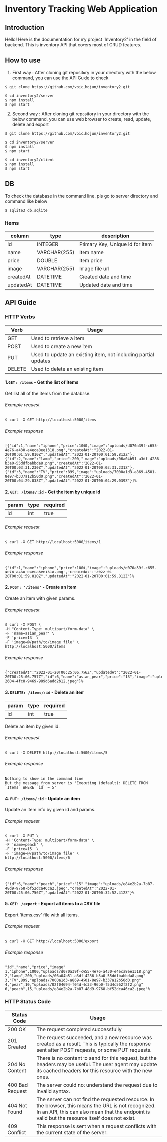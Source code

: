# Inventory Tracking Web Application

## Introduction

Hello! Here is the documentation for my project 'Inventory2' in the field of backend. This is inventory API that covers most of CRUD features.

## How to use

1. First way : After cloning git repository in your directory with the below command, you can use the API Guide to check

```
$ git clone https://github.com/voicihojun/inventory2.git

$ cd inventory2/server
$ npm install
$ npm start
```

2. Second way : After cloning git repository in your directory with the below command, you can use web browser to create, read, update, delete and export

```
$ git clone https://github.com/voicihojun/inventory2.git

$ cd inventory2/server
$ npm install
$ npm start

$ cd inventory2/client
$ npm install
$ npm start
```

## DB

To check the database in the command line. pls go to server directory and command like below

```
$ sqlite3 db.sqlite
```

### Items

| column    | type         | description                     |
| --------- | ------------ | ------------------------------- |
| id        | INTEGER      | Primary Key, Unique id for item |
| name      | VARCHAR(255) | Item name                       |
| price     | DOUBLE       | Item price                      |
| image     | VARCHAR(255) | Image file url                  |
| createdAt | DATETIME     | Created date and time           |
| updatedAt | DATETIME     | Updated date and time           |

## API Guide

### HTTP Verbs

| Verb   | Usage                                                          |
| ------ | -------------------------------------------------------------- |
| GET    | Used to retrieve a item                                        |
| POST   | Used to create a new item                                      |
| PUT    | Used to update an existing item, not including partial updates |
| DELETE | Used to delete an existing item                                |

#### 1.`GET: /items` - Get the list of Items

Get list all of the items from the database.

###### Example request

```
$ curl -X GET http://localhost:5000/items
```

###### Example response

```
[{"id":1,"name":"iphone","price":1000,"image":"uploads/d070a39f-c655-4e76-a430-e4eca8ee1318.png","createdAt":"2022-01-20T00:01:59.810Z","updatedAt":"2022-01-20T00:01:59.812Z"},{"id":2,"name":"lamp","price":200,"image":"uploads/06a04b51-a3df-4286-b3a0-55ddfbabbda8.png","createdAt":"2022-01-20T00:03:31.230Z","updatedAt":"2022-01-20T00:03:31.231Z"},{"id":3,"name":"TV","price":899,"image":"uploads/7000a1d3-a869-4501-8e97-b337a12b50d0.png","createdAt":"2022-01-20T00:04:29.038Z","updatedAt":"2022-01-20T00:04:29.039Z"}]%
```

#### 2. `GET: /items/:id` - Get the item by unique id

| param | type | required |
| ----- | ---- | -------- |
| id    | int  | true     |

###### Example request

```
$ curl -X GET http://localhost:5000/items/1
```

###### Example response

```
{"id":1,"name":"iphone","price":1000,"image":"uploads/d070a39f-c655-4e76-a430-e4eca8ee1318.png","createdAt":"2022-01-20T00:01:59.810Z","updatedAt":"2022-01-20T00:01:59.812Z"}%
```

#### 2. `POST: '/items'` - Create an item

Create an item with given params.

###### Example request

```
$ curl -X POST \
-H "Content-Type: multipart/form-data" \
-F 'name=asian_pear' \
-F 'price=13' \
-F 'image=@/path/to/image file' \
http://localhost:5000/items
```

###### Example response

```
{"createdAt":"2022-01-20T00:25:06.756Z","updatedAt":"2022-01-20T00:25:06.757Z","id":6,"name":"asian_pear","price":"13","image":"uploads/20af961e-2604-4fc8-9469-989d6add2b12.jpeg"}%
```

#### 3. `DELETE: /items/:id` - Delete an item

| param | type | required |
| ----- | ---- | -------- |
| id    | int  | true     |

Delete an item by given id.

###### Example request

```
$ curl -X DELETE http://localhost:5000/items/5
```

###### Example response

```
Nothing to show in the command line.
But the message from server is 'Executing (default): DELETE FROM `Items` WHERE `id` = 5'
```

#### 4. `PUT: /items/:id` - Update an item

Update an item info by given id and params.

###### Example request

```
$ curl -X PUT \
-H 'Content-Type: multipart/form-data' \
-F 'name=peach' \
-F 'price=15' \
-F 'image=@/path/to/image file' \
http://localhost:5000/items/6
```

###### Example response

```
{"id":6,"name":"peach","price":"15","image":"uploads/e84e2b2a-7b87-48d9-9768-bf52dca46ca2.jpeg","createdAt":"2022-01-20T00:25:06.756Z","updatedAt":"2022-01-20T00:32:52.412Z"}%
```

#### 5. `GET: /export` - Export all items to a CSV file

Export 'items.csv' file with all items.

###### Example request

```
$ curl -X GET http://localhost:5000/export
```

###### Example response

```
"id","name","price","image"
1,"iphone",1000,"uploads/d070a39f-c655-4e76-a430-e4eca8ee1318.png"
2,"lamp",200,"uploads/06a04b51-a3df-4286-b3a0-55ddfbabbda8.png"
3,"TV",899,"uploads/7000a1d3-a869-4501-8e97-b337a12b50d0.png"
4,"pear",10,"uploads/02f04694-f04d-4c33-96b0-f5d4c562f2f2.png"
6,"peach",15,"uploads/e84e2b2a-7b87-48d9-9768-bf52dca46ca2.jpeg"%
```

### HTTP Status Code

| Status Code     | Usage                                                                                                                                                                                                  |
| --------------- | ------------------------------------------------------------------------------------------------------------------------------------------------------------------------------------------------------ |
| 200 OK          | The request completed successfully                                                                                                                                                                     |
| 201 Created     | The request succeeded, and a new resource was created as a result. This is typically the response sent after POST requests, or some PUT requests.                                                      |
| 204 No Content  | There is no content to send for this request, but the headers may be useful. The user agent may update its cached headers for this resource with the new ones.                                         |
| 400 Bad Request | The server could not understand the request due to invalid syntax.                                                                                                                                     |
| 404 Not Found   | The server can not find the requested resource. In the browser, this means the URL is not recognized. In an API, this can also mean that the endpoint is valid but the resource itself does not exist. |
| 409 Conflict    | This response is sent when a request conflicts with the current state of the server.                                                                                                                   |
